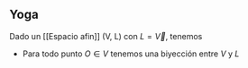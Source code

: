 
## Yoga

Dado un [[Espacio afin]] (V, L) con $L = \vec{V}$, tenemos

- Para todo punto $O \in V$ tenemos una biyección entre $V$ y $L$